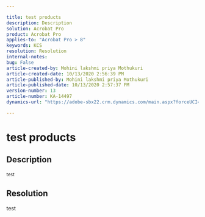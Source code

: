 ```yaml
---

title: test products  
description: Description  
solution: Acrobat Pro  
product: Acrobat Pro  
applies-to: "Acrobat Pro > 8"  
keywords: KCS  
resolution: Resolution  
internal-notes:   
bug: False  
article-created-by: Mohini lakshmi priya Mothukuri  
article-created-date: 10/13/2020 2:56:39 PM  
article-published-by: Mohini lakshmi priya Mothukuri  
article-published-date: 10/13/2020 2:57:37 PM  
version-number: 13  
article-number: KA-14497  
dynamics-url: "https://adobe-sbx22.crm.dynamics.com/main.aspx?forceUCI=1&pagetype=entityrecord&etn=knowledgearticle&id=6a52f74a-640d-eb11-a813-000d3a98f7e7"

---
```


# test products

## Description

<div data-wrapper="true" style="font-size:12px;font-family:'Segoe UI','Helvetica Neue',sans-serif;">


test

</div>




## Resolution

test
